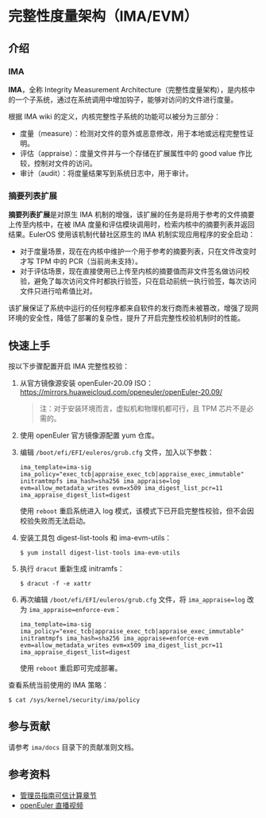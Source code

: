 # 完整性度量架构（IMA/EVM）

## 介绍

### IMA

**IMA**，全称 Integrity Measurement Architecture（完整性度量架构），是内核中的一个子系统，通过在系统调用中增加钩子，能够对访问的文件进行度量。

根据 IMA wiki 的定义，内核完整性子系统的功能可以被分为三部分：

- 度量（measure）：检测对文件的意外或恶意修改，用于本地或远程完整性证明。
- 评估（appraise）：度量文件并与一个存储在扩展属性中的 good value 作比较，控制对文件的访问。
- 审计（audit）：将度量结果写到系统日志中，用于审计。

### 摘要列表扩展

**摘要列表扩展**是对原生 IMA 机制的增强，该扩展的任务是将用于参考的文件摘要上传至内核中，在被 IMA 度量和评估模块调用时，检索内核中的摘要列表并返回结果。EulerOS 使用该机制代替社区原生的 IMA 机制实现应用程序的安全启动：

- 对于度量场景，现在在内核中维护一个用于参考的摘要列表，只在文件改变时才写 TPM 中的 PCR（当前尚未支持）。
- 对于评估场景，现在直接使用已上传至内核的摘要值而非文件签名做访问校验，避免了每次访问文件时都执行验签，只在启动前统一执行验签，每次访问文件只进行哈希值比对。

该扩展保证了系统中运行的任何程序都来自软件的发行商而未被篡改，增强了现网环境的安全性，降低了部署的复杂性，提升了开启完整性校验机制时的性能。

## 快速上手

按以下步骤配置开启 IMA 完整性校验：

1. 从官方镜像源安装 openEuler-20.09 ISO：https://mirrors.huaweicloud.com/openeuler/openEuler-20.09/

   > 注：对于安装环境而言，虚拟机和物理机都可行，且 TPM 芯片不是必需的。

2. 使用 openEuler 官方镜像源配置 yum 仓库。

3. 编辑 `/boot/efi/EFI/euleros/grub.cfg` 文件，加入以下参数：

   ```shell
   ima_template=ima-sig ima_policy="exec_tcb|appraise_exec_tcb|appraise_exec_immutable" initramtmpfs ima_hash=sha256 ima_appraise=log evm=allow_metadata_writes evm=x509 ima_digest_list_pcr=11 ima_appraise_digest_list=digest
   ```

   使用 `reboot` 重启系统进入 log 模式，该模式下已开启完整性校验，但不会因校验失败而无法启动。

4. 安装工具包 digest-list-tools 和 ima-evm-utils：

   ```shell
   $ yum install digest-list-tools ima-evm-utils
   ```

5. 执行 `dracut` 重新生成 initramfs：

   ```shell
   $ dracut -f -e xattr
   ```

6. 再次编辑 `/boot/efi/EFI/euleros/grub.cfg` 文件，将 `ima_appraise=log` 改为 `ima_appraise=enforce-evm`：

   ```shell
   ima_template=ima-sig ima_policy="exec_tcb|appraise_exec_tcb|appraise_exec_immutable" initramtmpfs ima_hash=sha256 ima_appraise=enforce-evm evm=allow_metadata_writes evm=x509 ima_digest_list_pcr=11 ima_appraise_digest_list=digest
   ```

   使用 `reboot` 重启即可完成部署。

查看系统当前使用的 IMA 策略：

```shell
$ cat /sys/kernel/security/ima/policy
```

## 参与贡献

请参考 `ima/docs` 目录下的贡献准则文档。

## 参考资料
* [管理员指南可信计算章节](https://openeuler.org/zh/docs/20.09/docs/Administration/%E5%8F%AF%E4%BF%A1%E8%AE%A1%E7%AE%97.html)
* [openEuler 直播视频](https://www.bilibili.com/video/BV1dk4y1171e?from=search&seid=4389855788715605912)